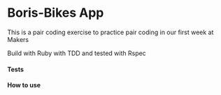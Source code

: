 # Boris-Bikes App

This is a pair coding exercise to practice pair coding in our first week at Makers

Build with Ruby with TDD and tested with Rspec

#### Tests

#### How to use